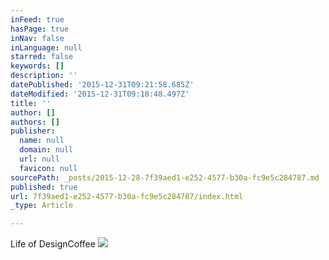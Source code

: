 ```yaml
---
inFeed: true
hasPage: true
inNav: false
inLanguage: null
starred: false
keywords: []
description: ''
datePublished: '2015-12-31T09:21:58.685Z'
dateModified: '2015-12-31T09:18:48.497Z'
title: ''
author: []
authors: []
publisher:
  name: null
  domain: null
  url: null
  favicon: null
sourcePath: _posts/2015-12-28-7f39aed1-e252-4577-b30a-fc9e5c284787.md
published: true
url: 7f39aed1-e252-4577-b30a-fc9e5c284787/index.html
_type: Article

---
```

Life of DesignCoffee
![](https://the-grid-user-content.s3-us-west-2.amazonaws.com/7039ae18-7130-48bd-aee0-20c52122accc.JPG)
